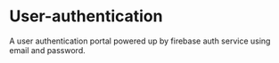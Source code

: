 # User-authentication
A user authentication portal powered up by firebase auth service using email and password.
